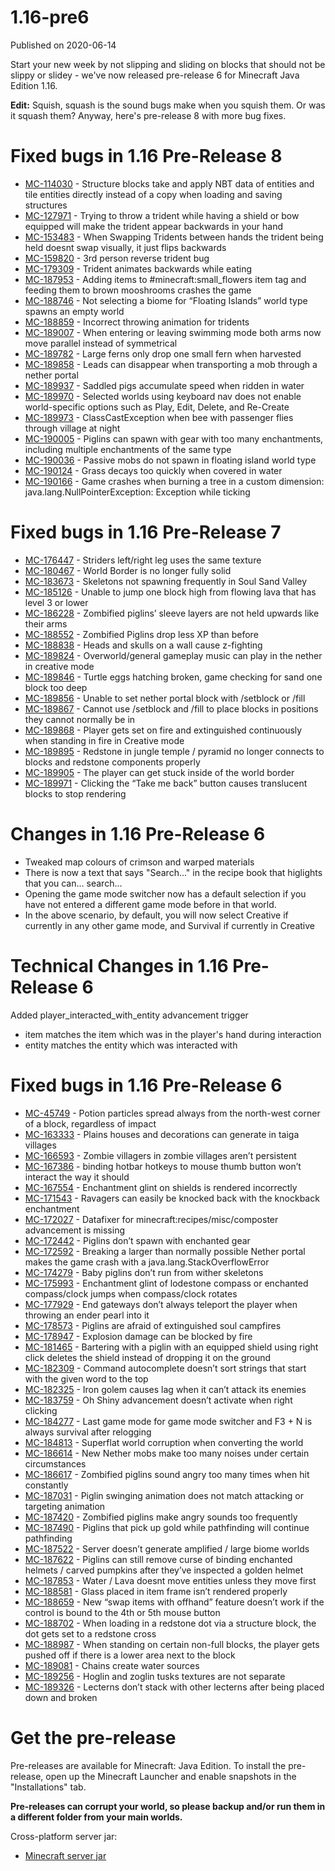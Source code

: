 # 1.16-pre6
Published on 2020-06-14

Start your new week by not slipping and sliding on blocks that should not be
slippy or slidey - we've now released pre-release 6 for Minecraft Java Edition
1.16.

**Edit:** Squish, squash is the sound bugs make when you squish them. Or was
it squash them? Anyway, here's pre-release 8 with more bug fixes.

# Fixed bugs in 1.16 Pre-Release 8

  * [MC-114030](https://bugs.mojang.com/browse/MC-114030) \- Structure blocks take and apply NBT data of entities and tile entities directly instead of a copy when loading and saving structures
  * [MC-127971](https://bugs.mojang.com/browse/MC-127971) \- Trying to throw a trident while having a shield or bow equipped will make the trident appear backwards in your hand
  * [MC-153483](https://bugs.mojang.com/browse/MC-153483) \- When Swapping Tridents between hands the trident being held doesnt swap visually, it just flips backwards
  * [MC-159820](https://bugs.mojang.com/browse/MC-159820) \- 3rd person reverse trident bug
  * [MC-179309](https://bugs.mojang.com/browse/MC-179309) \- Trident animates backwards while eating
  * [MC-187953](https://bugs.mojang.com/browse/MC-187953) \- Adding items to #minecraft:small_flowers item tag and feeding them to brown mooshrooms crashes the game
  * [MC-188746](https://bugs.mojang.com/browse/MC-188746) \- Not selecting a biome for “Floating Islands” world type spawns an empty world
  * [MC-188859](https://bugs.mojang.com/browse/MC-188859) \- Incorrect throwing animation for tridents
  * [MC-189007](https://bugs.mojang.com/browse/MC-189007) \- When entering or leaving swimming mode both arms now move parallel instead of symmetrical
  * [MC-189782](https://bugs.mojang.com/browse/MC-189782) \- Large ferns only drop one small fern when harvested
  * [MC-189858](https://bugs.mojang.com/browse/MC-189858) \- Leads can disappear when transporting a mob through a nether portal
  * [MC-189937](https://bugs.mojang.com/browse/MC-189937) \- Saddled pigs accumulate speed when ridden in water
  * [MC-189970](https://bugs.mojang.com/browse/MC-189970) \- Selected worlds using keyboard nav does not enable world-specific options such as Play, Edit, Delete, and Re-Create
  * [MC-189973](https://bugs.mojang.com/browse/MC-189973) \- ClassCastException when bee with passenger flies through village at night
  * [MC-190005](https://bugs.mojang.com/browse/MC-190005) \- Piglins can spawn with gear with too many enchantments, including multiple enchantments of the same type
  * [MC-190036](https://bugs.mojang.com/browse/MC-190036) \- Passive mobs do not spawn in floating island world type
  * [MC-190124](https://bugs.mojang.com/browse/MC-190124) \- Grass decays too quickly when covered in water
  * [MC-190166](https://bugs.mojang.com/browse/MC-190166) \- Game crashes when burning a tree in a custom dimension: java.lang.NullPointerException: Exception while ticking

# Fixed bugs in 1.16 Pre-Release 7

  * [MC-176447](https://bugs.mojang.com/browse/MC-176447) \- Striders left/right leg uses the same texture
  * [MC-180467](https://bugs.mojang.com/browse/MC-180467) \- World Border is no longer fully solid
  * [MC-183673](https://bugs.mojang.com/browse/MC-183673) \- Skeletons not spawning frequently in Soul Sand Valley
  * [MC-185126](https://bugs.mojang.com/browse/MC-185126) \- Unable to jump one block high from flowing lava that has level 3 or lower
  * [MC-186228](https://bugs.mojang.com/browse/MC-186228) \- Zombified piglins’ sleeve layers are not held upwards like their arms
  * [MC-188552](https://bugs.mojang.com/browse/MC-188552) \- Zombified Piglins drop less XP than before
  * [MC-188838](https://bugs.mojang.com/browse/MC-188838) \- Heads and skulls on a wall cause z-fighting
  * [MC-189824](https://bugs.mojang.com/browse/MC-189824) \- Overworld/general gameplay music can play in the nether in creative mode
  * [MC-189846](https://bugs.mojang.com/browse/MC-189846) \- Turtle eggs hatching broken, game checking for sand one block too deep
  * [MC-189856](https://bugs.mojang.com/browse/MC-189856) \- Unable to set nether portal block with /setblock or /fill
  * [MC-189867](https://bugs.mojang.com/browse/MC-189867) \- Cannot use /setblock and /fill to place blocks in positions they cannot normally be in
  * [MC-189868](https://bugs.mojang.com/browse/MC-189868) \- Player gets set on fire and extinguished continuously when standing in fire in Creative mode
  * [MC-189895](https://bugs.mojang.com/browse/MC-189895) \- Redstone in jungle temple / pyramid no longer connects to blocks and redstone components properly
  * [MC-189905](https://bugs.mojang.com/browse/MC-189905) \- The player can get stuck inside of the world border
  * [MC-189971](https://bugs.mojang.com/browse/MC-189971) \- Clicking the “Take me back” button causes translucent blocks to stop rendering

# Changes in 1.16 Pre-Release 6  

  * Tweaked map colours of crimson and warped materials
  * There is now a text that says "Search..." in the recipe book that higlights that you can... search...
  * Opening the game mode switcher now has a default selection if you have not entered a different game mode before in that world. 
  * In the above scenario, by default, you will now select Creative if currently in any other game mode, and Survival if currently in Creative

# Technical Changes in 1.16 Pre-Release 6

Added player_interacted_with_entity advancement trigger

  * item matches the item which was in the player's hand during interaction
  * entity matches the entity which was interacted with

# Fixed bugs in 1.16 Pre-Release 6

  * [MC-45749](https://bugs.mojang.com/browse/MC-45749) \- Potion particles spread always from the north-west corner of a block, regardless of impact
  * [MC-163333](https://bugs.mojang.com/browse/MC-163333) \- Plains houses and decorations can generate in taiga villages
  * [MC-166593](https://bugs.mojang.com/browse/MC-166593) \- Zombie villagers in zombie villages aren’t persistent
  * [MC-167386](https://bugs.mojang.com/browse/MC-167386) \- binding hotbar hotkeys to mouse thumb button won’t interact the way it should
  * [MC-167554](https://bugs.mojang.com/browse/MC-167554) \- Enchantment glint on shields is rendered incorrectly
  * [MC-171543](https://bugs.mojang.com/browse/MC-171543) \- Ravagers can easily be knocked back with the knockback enchantment
  * [MC-172027](https://bugs.mojang.com/browse/MC-172027) \- Datafixer for minecraft:recipes/misc/composter advancement is missing
  * [MC-172442](https://bugs.mojang.com/browse/MC-172442) \- Piglins don’t spawn with enchanted gear
  * [MC-172592](https://bugs.mojang.com/browse/MC-172592) \- Breaking a larger than normally possible Nether portal makes the game crash with a java.lang.StackOverflowError
  * [MC-174279](https://bugs.mojang.com/browse/MC-174279) \- Baby piglins don’t run from wither skeletons
  * [MC-175993](https://bugs.mojang.com/browse/MC-175993) \- Enchantment glint of lodestone compass or enchanted compass/clock jumps when compass/clock rotates
  * [MC-177929](https://bugs.mojang.com/browse/MC-177929) \- End gateways don’t always teleport the player when throwing an ender pearl into it
  * [MC-178573](https://bugs.mojang.com/browse/MC-178573) \- Piglins are afraid of extinguished soul campfires
  * [MC-178947](https://bugs.mojang.com/browse/MC-178947) \- Explosion damage can be blocked by fire
  * [MC-181465](https://bugs.mojang.com/browse/MC-181465) \- Bartering with a piglin with an equipped shield using right click deletes the shield instead of dropping it on the ground
  * [MC-182309](https://bugs.mojang.com/browse/MC-182309) \- Command autocomplete doesn’t sort strings that start with the given word to the top
  * [MC-182325](https://bugs.mojang.com/browse/MC-182325) \- Iron golem causes lag when it can’t attack its enemies
  * [MC-183759](https://bugs.mojang.com/browse/MC-183759) \- Oh Shiny advancement doesn’t activate when right clicking
  * [MC-184277](https://bugs.mojang.com/browse/MC-184277) \- Last game mode for game mode switcher and F3 + N is always survival after relogging
  * [MC-184813](https://bugs.mojang.com/browse/MC-184813) \- Superflat world corruption when converting the world
  * [MC-186614](https://bugs.mojang.com/browse/MC-186614) \- New Nether mobs make too many noises under certain circumstances
  * [MC-186617](https://bugs.mojang.com/browse/MC-186617) \- Zombified piglins sound angry too many times when hit constantly
  * [MC-187031](https://bugs.mojang.com/browse/MC-187031) \- Piglin swinging animation does not match attacking or targeting animation
  * [MC-187420](https://bugs.mojang.com/browse/MC-187420) \- Zombified piglins make angry sounds too frequently
  * [MC-187490](https://bugs.mojang.com/browse/MC-187490) \- Piglins that pick up gold while pathfinding will continue pathfinding
  * [MC-187522](https://bugs.mojang.com/browse/MC-187522) \- Server doesn’t generate amplified / large biome worlds
  * [MC-187622](https://bugs.mojang.com/browse/MC-187622) \- Piglins can still remove curse of binding enchanted helmets / carved pumpkins after they’ve inspected a golden helmet
  * [MC-187853](https://bugs.mojang.com/browse/MC-187853) \- Water / Lava doesnt move entities unless they move first
  * [MC-188581](https://bugs.mojang.com/browse/MC-188581) \- Glass placed in item frame isn’t rendered properly
  * [MC-188659](https://bugs.mojang.com/browse/MC-188659) \- New “swap items with offhand” feature doesn’t work if the control is bound to the 4th or 5th mouse button
  * [MC-188702](https://bugs.mojang.com/browse/MC-188702) \- When loading in a redstone dot via a structure block, the dot gets set to a redstone cross
  * [MC-188987](https://bugs.mojang.com/browse/MC-188987) \- When standing on certain non-full blocks, the player gets pushed off if there is a lower area next to the block
  * [MC-189081](https://bugs.mojang.com/browse/MC-189081) \- Chains create water sources
  * [MC-189256](https://bugs.mojang.com/browse/MC-189256) \- Hoglin and zoglin tusks textures are not separate
  * [MC-189326](https://bugs.mojang.com/browse/MC-189326) \- Lecterns don’t stack with other lecterns after being placed down and broken

# Get the pre-release

Pre-releases are available for Minecraft: Java Edition. To install the pre-
release, open up the Minecraft Launcher and enable snapshots in the
"Installations" tab.

**Pre-releases can corrupt your world, so please backup and/or run them in a
different folder from your main worlds.**

Cross-platform server jar:

  * [Minecraft server jar](https://launcher.mojang.com/v1/objects/d6a747371b200216653be9b4140cd2862eddbb0e/server.jar)


